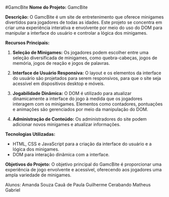 #GamcBite
**Nome do Projeto:** GamcBite

**Descrição:**
O GamcBite é um site de entretenimento que oferece minigames divertidos para jogadores de todas as idades. Este projeto se concentra em criar uma experiência interativa e envolvente por meio do uso do DOM para manipular a interface do usuário e controlar a lógica dos minigames.

**Recursos Principais:**

1. **Seleção de Minigames:** Os jogadores podem escolher entre uma seleção diversificada de minigames, como quebra-cabeças, jogos de memória, jogos de reação e jogos de palavras.

2. **Interface de Usuário Responsiva:** O layout e os elementos da interface do usuário são projetados para serem responsivos, para que o site seja acessível em dispositivos desktop e móveis.
3. **Jogabilidade Dinâmica:** O DOM é utilizado para atualizar dinamicamente a interface do jogo à medida que os jogadores interagem com os minigames. Elementos como contadores, pontuações e animações são gerenciados por meio da manipulação do DOM.

6. **Administração de Conteúdo:** Os administradores do site podem adicionar novos minigames e atualizar informações.

**Tecnologias Utilizadas:**
- HTML, CSS e JavaScript para a criação da interface do usuário e a lógica dos minigames.
- DOM para interação dinâmica com a interface.

**Objetivos do Projeto:**
O objetivo principal do GamcBite é proporcionar uma experiência de jogo envolvente e acessível, oferecendo aos jogadores uma ampla variedade de minigames.






Alunos:
Amanda Souza 
Cauã de Paula
Guilherme Cerabando
Matheus Gabriel

